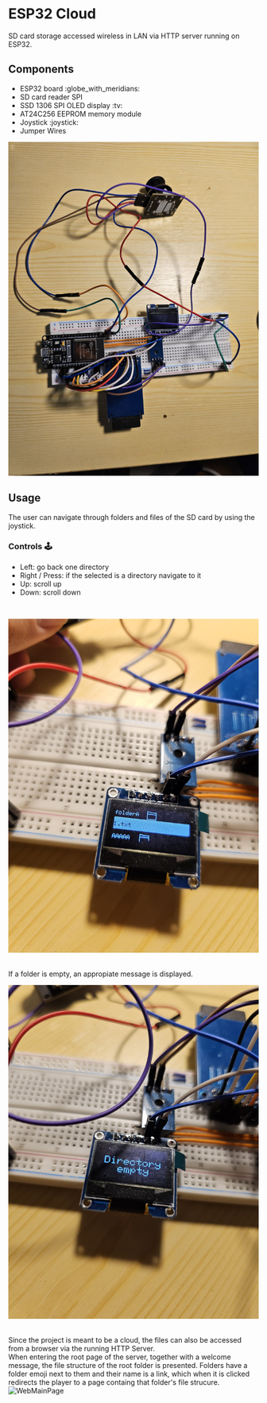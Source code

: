 # ESP32 Cloud

SD card storage accessed wireless in LAN via HTTP server running on ESP32.

## Components

<ul>
    <li>ESP32 board :globe_with_meridians:</li>
    <li>SD card reader SPI</li>
    <li>SSD 1306 SPI OLED display :tv:</li>
	<li>AT24C256 EEPROM memory module</li>
    <li>Joystick :joystick:</li>
    <li>Jumper Wires</li>
</ul>

![Project](images/project.jpg)

## Usage
The user can navigate through folders and files of the SD card by using the joystick.

### Controls :joystick:

<ul>
    <li>Left: go back one directory</li>
    <li>Right / Press: if the selected is a directory navigate to it</li>
    <li>Up: scroll up</li>
	<li>Down: scroll down</li>
</ul>

<br>

![FolderStructure](images/oledFolderStructure.jpg)
<br>
<br>

If a folder is empty, an appropiate message is displayed.
<br>

![EmptyDirOled](images/oledDirEmpty.jpg)
<br>
<br>

Since the project is meant to be a cloud, the files can also be accessed from a browser via the running HTTP Server.
<br>
When entering the root page of the server, together with a welcome message, the file structure of the root folder is presented. Folders have a folder emoji next to them and their name is a link, which when it is clicked redirects the player to a page containg that folder's file strucure.
![WebMainPage](webMainPage.png)
